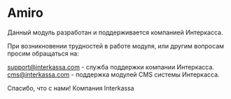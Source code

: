 # Amiro
Данный модуль разработан и поддерживается компанией Интеркасса.

При возникновении трудностей в работе модуля, или другим вопросам просим обращаться на:

support@interkassa.com - служба поддержки компании Интеркасса. cms@interkassa.com - поддержка модулей CMS системы Интеркасса.

Спасибо, что с нами! Компания Interkassa